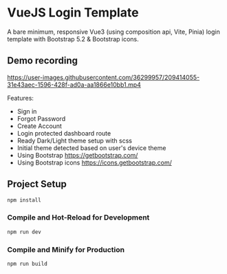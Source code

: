# VueJS Login Template

A bare minimum, responsive Vue3 (using composition api, Vite, Pinia) login template with Bootstrap 5.2 & Bootstrap icons.

## Demo recording
https://user-images.githubusercontent.com/36299957/209414055-31e43aec-1596-428f-ad0a-aa1866e10bb1.mp4

Features:
* Sign in
* Forgot Password
* Create Account
* Login protected dashboard route
* Ready Dark/Light theme setup with scss
* Initial theme detected based on user's device theme 
* Using Bootstrap https://getbootstrap.com/
* Using Bootstrap icons https://icons.getbootstrap.com/


## Project Setup

```sh
npm install
```

### Compile and Hot-Reload for Development

```sh
npm run dev
```

### Compile and Minify for Production

```sh
npm run build
```
